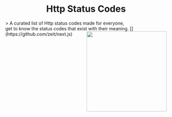 <h1 align="center">Http Status Codes</h1>

<div>
> A curated list of Http status codes made for everyone, <br/> get to know the status codes that exist with their meaning. [<img src="http://res.cloudinary.com/unicodeveloper/image/upload/v1524776764/next-jslogo.svg" align="right" width="250">](https://github.com/zeit/next.js)
</div>
